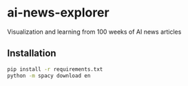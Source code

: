 # ai-news-explorer
Visualization and learning from 100 weeks of AI news articles

## Installation

```bash
pip install -r requirements.txt
python -m spacy download en
```